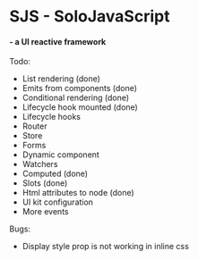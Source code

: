 # SJS - SoloJavaScript

#### - a UI reactive framework


Todo:

- List rendering (done)
- Emits from components (done)
- Conditional rendering (done)
- Lifecycle hook mounted (done)
- Lifecycle hooks
- Router
- Store
- Forms
- Dynamic component
- Watchers
- Computed (done)
- Slots (done)
- Html attributes to node (done)
- UI kit configuration
- More events


Bugs:

- Display style prop is not working in inline css 